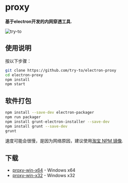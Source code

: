 # proxy

**基于electron开发的内网穿透工具.**

![try-to](https://github.com/try-to/electron-proxy/blob/master/docs/img/1.png)

## 使用说明

按以下步骤：

```bash
git clone https://github.com/try-to/electron-proxy
cd electron-proxy
npm install
npm start
```
## 软件打包
```bash
npm install --save-dev electron-packager
npm run packager
npm install grunt-electron-installer --save-dev
npm install grunt --save-dev
grunt
```

速度可能会很慢，是因为网络原因，建议使用[淘宝 NPM 镜像](https://npm.taobao.org/).

## 下载

- [proxy-win-x64](http://downloads.tryto.cn/proxy/1.0.1/win64.zip) - Windows x64
- [proxy-win-x32](http://downloads.tryto.cn/proxy/1.0.1/win32.zip) - Windows x32

